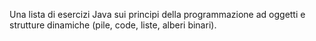 Una lista di esercizi Java sui principi della programmazione ad oggetti e strutture dinamiche (pile, code, liste, alberi binari).

